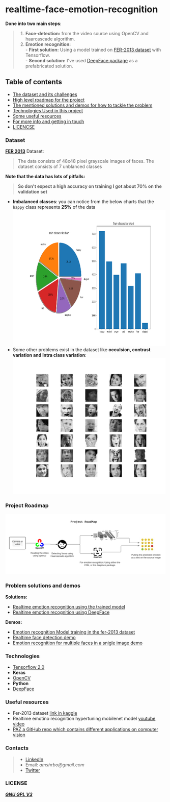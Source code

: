 # realtime-face-emotion-recognition
__Done into two main steps__:         
> 1. __Face-detection:__ from the video source using OpenCV and haarcascade algorithm.
> 2. __Emotion recognition:__              
    - __First solution:__ Using a model trained on [FER-2013 dataset](https://www.kaggle.com/msambare/fer2013) with Tensorflow.         
    - __Second solution:__ I've used [DeepFace package](https://github.com/serengil/deepface) as a prefabricated solution.      

## Table of contents
- [The dataset and its challenges](#dataset)
- [High level roadmap for the project](#project-roadmap)
- [The mentioned solutions and demos for how to tackle the problem](#problem-solutions-and-demos)
- [Technologies Used in this project](#technologies)
- [Some useful resources](#useful-resources)
- [For more info and getting in touch](#Contacts)
- [LICENCSE](#license)

### Dataset
[__FER 2013__](https://www.kaggle.com/msambare/fer2013) Dataset:
> The data consists of 48x48 pixel grayscale images of faces. The dataset consists of 7 unblanced classes    

__Note that the data has lots of pitfalls:__ 
> __So don't expect a high accuracy on training I got about 70% on the validation set__

- __Imbalanced classes__: you can notice from the below charts that the `happy` class represents __25%__ of the data               
    <img src="./assets/imbalncing_charts.png" alt="imbalanced" width="750" height="427"/>
- Some other problems exist in the dataset like __occulsion, contrast variation and Intra class variation__:
    <img src="./assets/sample_imgs_fer2013.png" alt="imbalanced" width="750" height="427"/>

### Project Roadmap
![roadmap](./assets/realtime_emotion_detection_digram.png)

### Problem solutions and demos
__Solutions:__                     
- [Realtime emotion recognition using the trained model](./fer_solution/realtime_emotion_recognition.ipynb)
- [Realtime emotion recognition using DeepFace](./deepFace_solution/realtimeFaceEmotionRecognition_using_deepface.ipynb)

__Demos:__              
- [Emotion recognition Model training in the fer-2013 dataset](./fer_solution/emotion_recognition_model_training)
- [Realtime face detection demo](./src/realtime_face_detection_demo.ipynb)
- [Emotion recognition for multiple faces in a snigle image demo](./fer_solution/demo_for_multiple_faces_emotion_recognition.ipynb)

### Technologies 
- [Tensorflow 2.0](https://github.com/tensorflow/tensorflow)
- __Keras__
- [OpenCV](https://github.com/opencv)
- __Python__
- [DeepFace](https://github.com/serengil/deepface)

### Useful resources
- Fer-2013 dataset [link in kaggle](https://www.kaggle.com/msambare/fer2013)
- Realtime emotino recognition hypertuning mobilenet model [youtube video](https://www.youtube.com/watch?v=fkgpvkqcoJc)
- [PAZ a GitHub repo which contains different applications on computer vision](https://github.com/oarriaga/paz)

### Contacts
> - [LinkedIn](https://www.linkedin.com/in/amshrbo)
> - Email: _amshrbo@gmail.com_
> - [Twitter](https://twitter.com/amshrbo)

### LICENSE
[***GNU GPL V3***](./LICENSE)
